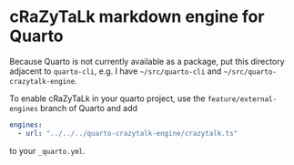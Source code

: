 # cRaZyTaLk markdown engine for Quarto

Because Quarto is not currently available as a package, put this directory adjacent to `quarto-cli`, e.g. I have `~/src/quarto-cli` and `~/src/quarto-crazytalk-engine`.

To enable cRaZyTaLk in your quarto project, use the `feature/external-engines` branch of Quarto and add

```yaml
engines:
  - url: "../../../quarto-crazytalk-engine/crazytalk.ts"
```

to your `_quarto.yml`.
